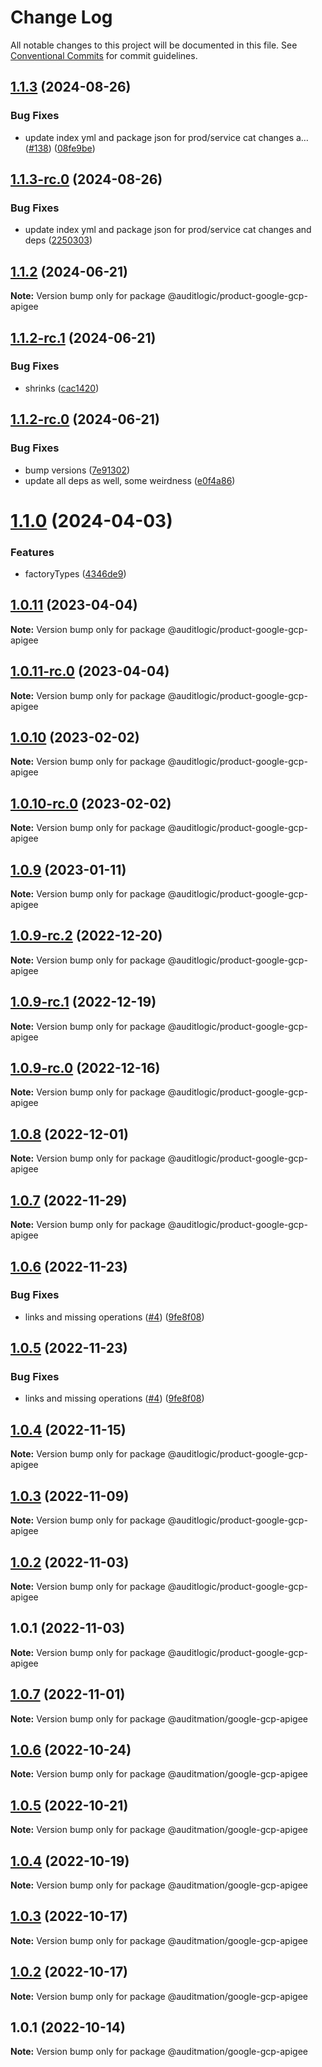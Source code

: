 # Change Log

All notable changes to this project will be documented in this file.
See [Conventional Commits](https://conventionalcommits.org) for commit guidelines.

## [1.1.3](https://github.com/auditlogic/product/compare/@auditlogic/product-google-gcp-apigee@1.1.2...@auditlogic/product-google-gcp-apigee@1.1.3) (2024-08-26)


### Bug Fixes

* update index yml and package json for prod/service cat changes a… ([#138](https://github.com/auditlogic/product/issues/138)) ([08fe9be](https://github.com/auditlogic/product/commit/08fe9beb1c8457462a19bc69caa02e6212d97e1a))





## [1.1.3-rc.0](https://github.com/auditlogic/product/compare/@auditlogic/product-google-gcp-apigee@1.1.2...@auditlogic/product-google-gcp-apigee@1.1.3-rc.0) (2024-08-26)


### Bug Fixes

* update index yml and package json for prod/service cat changes and deps ([2250303](https://github.com/auditlogic/product/commit/225030363a363608240135b7ebed386b28f01e4b))





## [1.1.2](https://github.com/auditlogic/product/compare/@auditlogic/product-google-gcp-apigee@1.1.2-rc.1...@auditlogic/product-google-gcp-apigee@1.1.2) (2024-06-21)

**Note:** Version bump only for package @auditlogic/product-google-gcp-apigee





## [1.1.2-rc.1](https://github.com/auditlogic/product/compare/@auditlogic/product-google-gcp-apigee@1.1.2-rc.0...@auditlogic/product-google-gcp-apigee@1.1.2-rc.1) (2024-06-21)


### Bug Fixes

* shrinks ([cac1420](https://github.com/auditlogic/product/commit/cac14200fefcd8183ab69fe89a47bd3f70f563e9))





## [1.1.2-rc.0](https://github.com/auditlogic/product/compare/@auditlogic/product-google-gcp-apigee@1.1.0...@auditlogic/product-google-gcp-apigee@1.1.2-rc.0) (2024-06-21)


### Bug Fixes

* bump versions ([7e91302](https://github.com/auditlogic/product/commit/7e913023b8b312150ed7762c32fbbe616be71de5))
* update all deps as well, some weirdness ([e0f4a86](https://github.com/auditlogic/product/commit/e0f4a864714e2d3de6bbf3da014d5312fe53be2f))





# [1.1.0](https://github.com/auditlogic/product/compare/@auditlogic/product-google-gcp-apigee@1.0.11...@auditlogic/product-google-gcp-apigee@1.1.0) (2024-04-03)


### Features

* factoryTypes ([4346de9](https://github.com/auditlogic/product/commit/4346de92693aee892fccf725338ffc7b80ab182b))





## [1.0.11](https://github.com/auditlogic/product/compare/@auditlogic/product-google-gcp-apigee@1.0.10...@auditlogic/product-google-gcp-apigee@1.0.11) (2023-04-04)

**Note:** Version bump only for package @auditlogic/product-google-gcp-apigee





## [1.0.11-rc.0](https://github.com/auditlogic/product/compare/@auditlogic/product-google-gcp-apigee@1.0.10...@auditlogic/product-google-gcp-apigee@1.0.11-rc.0) (2023-04-04)

**Note:** Version bump only for package @auditlogic/product-google-gcp-apigee





## [1.0.10](https://github.com/auditlogic/product/compare/@auditlogic/product-google-gcp-apigee@1.0.9...@auditlogic/product-google-gcp-apigee@1.0.10) (2023-02-02)

**Note:** Version bump only for package @auditlogic/product-google-gcp-apigee





## [1.0.10-rc.0](https://github.com/auditlogic/product/compare/@auditlogic/product-google-gcp-apigee@1.0.9...@auditlogic/product-google-gcp-apigee@1.0.10-rc.0) (2023-02-02)

**Note:** Version bump only for package @auditlogic/product-google-gcp-apigee





## [1.0.9](https://github.com/auditlogic/product/compare/@auditlogic/product-google-gcp-apigee@1.0.9-rc.2...@auditlogic/product-google-gcp-apigee@1.0.9) (2023-01-11)

**Note:** Version bump only for package @auditlogic/product-google-gcp-apigee





## [1.0.9-rc.2](https://github.com/auditlogic/product/compare/@auditlogic/product-google-gcp-apigee@1.0.8...@auditlogic/product-google-gcp-apigee@1.0.9-rc.2) (2022-12-20)

**Note:** Version bump only for package @auditlogic/product-google-gcp-apigee





## [1.0.9-rc.1](https://github.com/auditlogic/product/compare/@auditlogic/product-google-gcp-apigee@1.0.8...@auditlogic/product-google-gcp-apigee@1.0.9-rc.1) (2022-12-19)

**Note:** Version bump only for package @auditlogic/product-google-gcp-apigee





## [1.0.9-rc.0](https://github.com/auditlogic/product/compare/@auditlogic/product-google-gcp-apigee@1.0.8...@auditlogic/product-google-gcp-apigee@1.0.9-rc.0) (2022-12-16)

**Note:** Version bump only for package @auditlogic/product-google-gcp-apigee





## [1.0.8](https://github.com/auditlogic/product/compare/@auditlogic/product-google-gcp-apigee@1.0.7...@auditlogic/product-google-gcp-apigee@1.0.8) (2022-12-01)

**Note:** Version bump only for package @auditlogic/product-google-gcp-apigee





## [1.0.7](https://github.com/auditlogic/product/compare/@auditlogic/product-google-gcp-apigee@1.0.6...@auditlogic/product-google-gcp-apigee@1.0.7) (2022-11-29)

**Note:** Version bump only for package @auditlogic/product-google-gcp-apigee





## [1.0.6](https://github.com/auditlogic/product/compare/@auditlogic/product-google-gcp-apigee@1.0.4...@auditlogic/product-google-gcp-apigee@1.0.6) (2022-11-23)


### Bug Fixes

* links and missing operations ([#4](https://github.com/auditlogic/product/issues/4)) ([9fe8f08](https://github.com/auditlogic/product/commit/9fe8f08fe7c57fdb79f991ac35bd6ac2e7dcad38))





## [1.0.5](https://github.com/auditlogic/product/compare/@auditlogic/product-google-gcp-apigee@1.0.4...@auditlogic/product-google-gcp-apigee@1.0.5) (2022-11-23)


### Bug Fixes

* links and missing operations ([#4](https://github.com/auditlogic/product/issues/4)) ([9fe8f08](https://github.com/auditlogic/product/commit/9fe8f08fe7c57fdb79f991ac35bd6ac2e7dcad38))





## [1.0.4](https://github.com/auditlogic/product/compare/@auditlogic/product-google-gcp-apigee@1.0.3...@auditlogic/product-google-gcp-apigee@1.0.4) (2022-11-15)

**Note:** Version bump only for package @auditlogic/product-google-gcp-apigee





## [1.0.3](https://github.com/auditlogic/product/compare/@auditlogic/product-google-gcp-apigee@1.0.2...@auditlogic/product-google-gcp-apigee@1.0.3) (2022-11-09)

**Note:** Version bump only for package @auditlogic/product-google-gcp-apigee





## [1.0.2](https://github.com/auditlogic/product/compare/@auditlogic/product-google-gcp-apigee@1.0.1...@auditlogic/product-google-gcp-apigee@1.0.2) (2022-11-03)

**Note:** Version bump only for package @auditlogic/product-google-gcp-apigee





## 1.0.1 (2022-11-03)

**Note:** Version bump only for package @auditlogic/product-google-gcp-apigee





## [1.0.7](https://github.com/auditmation/store-content/compare/@auditmation/google-gcp-apigee@1.0.6...@auditmation/google-gcp-apigee@1.0.7) (2022-11-01)

**Note:** Version bump only for package @auditmation/google-gcp-apigee





## [1.0.6](https://github.com/auditmation/store-content/compare/@auditmation/google-gcp-apigee@1.0.5...@auditmation/google-gcp-apigee@1.0.6) (2022-10-24)

**Note:** Version bump only for package @auditmation/google-gcp-apigee





## [1.0.5](https://github.com/auditmation/store-content/compare/@auditmation/google-gcp-apigee@1.0.4...@auditmation/google-gcp-apigee@1.0.5) (2022-10-21)

**Note:** Version bump only for package @auditmation/google-gcp-apigee





## [1.0.4](https://github.com/auditmation/store-content/compare/@auditmation/google-gcp-apigee@1.0.3...@auditmation/google-gcp-apigee@1.0.4) (2022-10-19)

**Note:** Version bump only for package @auditmation/google-gcp-apigee





## [1.0.3](https://github.com/auditmation/store-content/compare/@auditmation/google-gcp-apigee@1.0.2...@auditmation/google-gcp-apigee@1.0.3) (2022-10-17)

**Note:** Version bump only for package @auditmation/google-gcp-apigee





## [1.0.2](https://github.com/auditmation/store-content/compare/@auditmation/google-gcp-apigee@1.0.1...@auditmation/google-gcp-apigee@1.0.2) (2022-10-17)

**Note:** Version bump only for package @auditmation/google-gcp-apigee





## 1.0.1 (2022-10-14)

**Note:** Version bump only for package @auditmation/google-gcp-apigee
